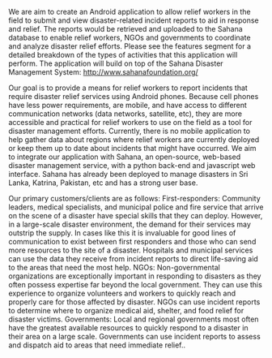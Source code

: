We are aim to create an Android application to allow relief workers in the field to submit and view disaster-related incident reports to aid in response and relief. The reports would be retrieved and uploaded to the Sahana database to enable relief workers, NGOs and governments to coordinate and analyze disaster relief efforts. Please see the features segment for a detailed breakdown of the types of activities that this application will perform. The application will build on top of  the Sahana Disaster Management System: http://www.sahanafoundation.org/

Our goal is to provide a means for relief workers to report incidents that require disaster relief services using Android phones. Because cell phones have less power requirements, are mobile, and have access to different communication networks (data networks, satellite, etc), they are more accessible and practical for relief workers to use on the field as a tool for disaster management efforts. Currently, there is no mobile application to help gather data about regions where relief workers are currently deployed or keep them up to date about incidents that might have occurred. We aim to integrate our application with Sahana, an open-source, web-based disaster management service, with a python back-end and javascript web interface. Sahana has already been deployed to manage disasters in Sri Lanka, Katrina, Pakistan, etc and has a strong user base.

Our primary customers/clients are as follows: First-responders: Community leaders, medical specialists, and municipal police and fire service that arrive on the scene of a disaster have special skills that they can deploy. However, in a large-scale disaster environment, the demand for their services may outstrip the supply. In cases like this it is invaluable for good lines of communication to exist between first responders and those who can send more resources to the site of a disaster. Hospitals and municipal services can use the data they receive from incident reports to direct life-saving aid to the areas that need the most help. NGOs: Non-governmental organizations are exceptionally important in responding to disasters as they often possess expertise far beyond the local government. They can use this experience to organize volunteers and workers to quickly reach and properly care for those affected by disaster. NGOs can use incident reports to determine where to organize medical aid, shelter, and food relief for disaster victims. Governments: Local and regional governments most often have the greatest available resources to quickly respond to a disaster in their area on a large scale. Governments can use incident reports to assess and dispatch aid to areas that need immediate relief..